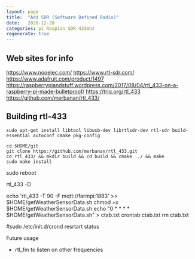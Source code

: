 ```yaml
---
layout: page
title:  "Add SDR (Software Defined Radio)"
date:   2020-12-20
categories: pi Raspian SDR 433mhz
regenerate: true
---
```

 
## Web sites for info
https://www.nooelec.com/
https://www.rtl-sdr.com/
https://www.adafruit.com/product/1497
https://raspberrypiandstuff.wordpress.com/2017/08/04/rtl_433-on-a-raspberry-pi-made-bulletproof/
https://triq.org/rtl_433
https://github.com/merbanan/rtl_433/

## Building rtl-433
```
sudo apt-get install libtool libusb-dev librtlsdr-dev rtl-sdr build-essential autoconf cmake pkg-config

cd $HOME/git
git clone https://github.com/merbanan/rtl_433.git
cd rtl_433/ && mkdir build && cd build && cmake ../ && make
sudo make install
```
sudo reboot

rtl_433 -D


echo 'rtl_433 -T 90 -F mqtt://farmpi:1883' >>  $HOME/getWeatherSensorData.sh
chmod +x $HOME/getWeatherSensorData.sh
echo "0 * * * * $HOME/getWeatherSensorData.sh" > ctab.txt
crontab ctab.txt
rm ctab.txt

#sudo /etc/init.d/crond resrtart status

Future usage
- rtl_fm to listen on other frequencies

